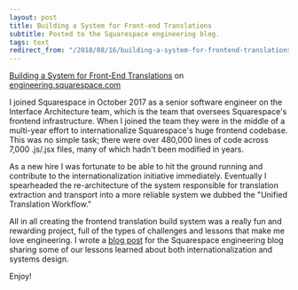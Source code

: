 ```yaml
---
layout: post
title: Building a System for Front-end Translations
subtitle: Posted to the Squarespace engineering blog.
tags: text
redirect_from: "/2018/08/16/building-a-system-for-frontend-translations.html"
---
```


[Building a System for Front-End Translations](https://engineering.squarespace.com/blog/2018/building-a-system-for-front-end-translations)
on [engineering.squarespace.com](https://engineering.squarespace.com)

I joined Squarespace in October 2017 as a senior software engineer on the Interface
Architecture team, which is the team that oversees Squarespace's frontend infrastructure.
When I joined the team they were in the middle of a multi-year effort to internationalize
Squarespace's huge frontend codebase. This was no simple task; there were over
480,000 lines of code across 7,000 .js/.jsx files, many of which hadn't been
modified in years.

As a new hire I was fortunate to be able to hit the ground running and contribute
to the internationalization initiative immediately. Eventually I spearheaded the
re-architecture of the system responsible for translation extraction and transport
into a more reliable system we dubbed the "Unified Translation Workflow."

All in all creating the frontend translation build system was a really fun and
rewarding project, full of the types of challenges and lessons that make me love
engineering. I wrote a [blog post](https://engineering.squarespace.com/blog/2018/building-a-system-for-front-end-translations)
for the Squarespace engineering blog sharing some of our lessons learned about both
internationalization and systems design.

Enjoy!
